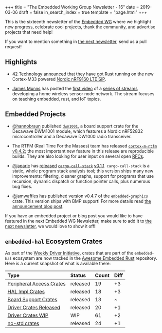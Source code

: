 +++
title = "The Embedded Working Group Newsletter - 16"
date = 2019-03-06
draft = false
in_search_index = true
template = "page.html"
+++

This is the sixteenth newsletter of the [Embedded WG] where we highlight new progress, celebrate cool projects, thank the community, and advertise projects that need help!

[Embedded WG]: https://github.com/rust-embedded/wg

<!-- TODO uncomment -->

<!-- Discuss on [users.rust-lang.org], [on twitter], or [on reddit]! -->

<!-- [users.rust-lang.org]: https://example.org/#TODO -->
<!-- [on twitter]: https://example.org/#TODO -->
<!-- [on reddit]: https://example.org/#TODO -->

<!-- more -->

If you want to mention something in [the next newsletter], send us a pull request!

[the next newsletter]: https://github.com/rust-embedded/blog/edit/master/content/2019-03-20-newsletter-17.md

## Highlights

- [42 Technology](https://www.42technology.com) [announced](https://twitter.com/42Technology/status/1099009843967471617) that they have got Rust running on the new Cortex-M33 powered [Nordic nRF9160 LTE SiP](https://www.nordicsemi.com/Products/Low-power-cellular-IoT/nRF9160).

- [James Munns](https://twitter.com/bitshiftmask) has posted the [first video](https://www.youtube.com/watch?v=S0VI70nY6Vo) of a [series of streams](https://www.youtube.com/playlist?list=PLX44HkctSkTewrL9frlUz0yeKLKecebT1) developing a home wireless sensor node network. The stream focuses on teaching embedded, rust, and IoT topics.

## Embedded Projects

- [@hannobraun](https://github.com/hannobraun) published [`dwm1001`](https://crates.io/crates/dwm1001), a board support crate for the Decawave DWM1001 module, which features a Nordic nRF52832 microcontroller and a Decawave DW1000 radio transceiver.

- The RTFM (Real Time For the Masses) team has released [`cortex-m-rtfm`][rtfm] [v0.4.2][rtfm-changelog]; the most important new feature in this release are reproducible builds. They are also looking for user input on several open [RFCs][rtfm-rfcs].

[rtfm]: https://crates.io/crates/cortex-m-rtfm
[rtfm-changelog]: https://github.com/japaric/cortex-m-rtfm/blob/master/CHANGELOG.md#v042---2019-02-27
[rtfm-rfcs]: https://github.com/japaric/cortex-m-rtfm/issues?q=is%3Aissue+is%3Aopen+label%3ARFC

- [@japaric] has [released][call-stack-twitter] [`cargo-call-stack`][call-stack-crates-io] [v0.1.1]. `cargo-call-stack` is a static, whole program stack analysis tool; this version ships many new improvements: filtering, cleaner graphs, support for programs that use recursion, dynamic dispatch or function pointer calls, plus numerous bug fixes.

[@japaric]: https://github.com/japaric/
[call-stack-twitter]: https://mobile.twitter.com/japaricious/status/1102275637606338562
[call-stack-crates-io]: https://crates.io/crates/cargo-call-stack
[v0.1.1]: https://github.com/japaric/cargo-call-stack/blob/master/CHANGELOG.md#v011---2019-03-03

- [@jamwaffles] has published version v0.4.7 of the [`embedded-graphics`][eg-crates-io] crate. This version ships with BMP support! For more details read [the announcement blog post][eg-blog].

[@jamwaffles]: https://github.com/jamwaffles
[eg-crates-io]: https://crates.io/crates/embedded-graphics/0.4.7
[eg-blog]: https://wapl.es/rust/2019/03/04/embedded-graphics-0.4.7-bmp-support.html

If you have an embedded project or blog post you would like to have featured in the next Embedded WG Newsletter, make sure to add it to [the next newsletter], we would love to show it off!

## `embedded-hal` Ecosystem Crates

As part of the [Weekly Driver Initiative], crates that are part of the `embedded-hal` ecosystem are now tracked in the [Awesome Embedded Rust] repository. Here is a current snapshot of what is available there:

| Type                       | Status    | Count | Diff |
| :---                       | :-----    | :---- | :--- |
| [Peripheral Access Crates] | released  | 19    | +3   |
| [HAL Impl Crates]          | released  | 18    | +3   |
| [Board Support Crates]     | released  | 13    | ~    |
| [Driver Crates Released]   | released  | 20    | +1   |
| [Driver Crates WIP]        | WIP       | 61    | +2   |
| [no-std crates]            | released  | 24    | +1   |

[Awesome Embedded Rust]: https://github.com/rust-embedded/awesome-embedded-rust
[Weekly Driver Initiative]: https://github.com/rust-embedded/wg/issues/39
[Peripheral Access Crates]: https://github.com/rust-embedded/awesome-embedded-rust#peripheral-access-crates
[HAL Impl Crates]: https://github.com/rust-embedded/awesome-embedded-rust#hal-implementation-crates
[Board Support Crates]: https://github.com/rust-embedded/awesome-embedded-rust#board-support-crates
[Driver Crates Released]: https://github.com/rust-embedded/awesome-embedded-rust#driver-crates
[Driver Crates WIP]: https://github.com/rust-embedded/awesome-embedded-rust#wip
[no-std crates]: https://github.com/rust-embedded/awesome-embedded-rust#no-std-crates
